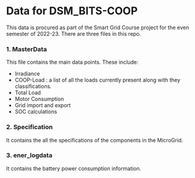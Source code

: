 <h1>Data for DSM_BITS-COOP </h1>

This data is procured as part of the Smart Grid Course project for the even semester of 2022-23. There are three files in this repo. 

<h3>1. MasterData</h3>
This file contains the main data points. These include:

- Irradiance
- COOP-Load : a list of all the loads currently present along with they classifications. 
- Total Load
- Motor Consumption
- Grid import and export
- SOC calculations

<h3>2. Specification</h3>
It contains the all the specifications of the components in the MicroGrid. 

<h3>3. ener_logdata</h3>
It contains the battery power consumption information. 


